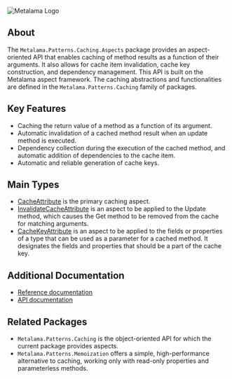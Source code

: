 ![Metalama Logo](https://raw.githubusercontent.com/postsharp/Metalama/master/images/metalama-by-postsharp.svg)

## About

The `Metalama.Patterns.Caching.Aspects` package provides an aspect-oriented API that enables caching of method results as a function of their arguments. It also allows for cache item invalidation, cache key construction, and dependency management. This API is built on the Metalama aspect framework. The caching abstractions and functionalities are defined in the `Metalama.Patterns.Caching` family of packages.

## Key Features

* Caching the return value of a method as a function of its argument.
* Automatic invalidation of a cached method result when an update method is executed.
* Dependency collection during the execution of the cached method, and automatic addition of dependencies to the cache item.
* Automatic and reliable generation of cache keys.

## Main Types

* [CacheAttribute](https://doc.postsharp.net/metalama/api/metalama-patterns-caching-aspects-cacheattribute) is the primary caching aspect.
* [InvalidateCacheAttribute](https://doc.postsharp.net/metalama/api/metalama-patterns-caching-aspects-invalidatecacheattribute) is an aspect to be applied to the Update method, which causes the Get method to be removed from the cache for matching arguments.
* [CacheKeyAttribute](https://doc.postsharp.net/metalama/api/metalama-patterns-caching-aspects-cachekeyattribute) is an aspect to be applied to the fields or properties of a type that can be used as a parameter for a cached method. It designates the fields and properties that should be a part of the cache key.

## Additional Documentation

* [Reference documentation](https://doc.postsharp.net/metalama/patterns/caching)
* [API documentation](https://doc.postsharp.net/metalama/api/metalama-patterns-caching-aspects)

## Related Packages

* `Metalama.Patterns.Caching` is the object-oriented API for which the current package provides aspects.
* `Metalama.Patterns.Memoization` offers a simple, high-performance alternative to caching, working only with read-only properties and parameterless methods.
